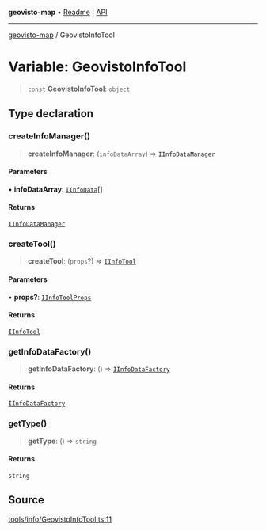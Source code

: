 **geovisto-map** • [Readme](../README.md) \| [API](../globals.md)

***

[geovisto-map](../README.md) / GeovistoInfoTool

# Variable: GeovistoInfoTool

> `const` **GeovistoInfoTool**: `object`

## Type declaration

### createInfoManager()

> **createInfoManager**: (`infoDataArray`) => [`IInfoDataManager`](../type-aliases/IInfoDataManager.md)

#### Parameters

• **infoDataArray**: [`IInfoData`](../interfaces/IInfoData.md)[]

#### Returns

[`IInfoDataManager`](../type-aliases/IInfoDataManager.md)

### createTool()

> **createTool**: (`props`?) => [`IInfoTool`](../interfaces/IInfoTool.md)

#### Parameters

• **props?**: [`IInfoToolProps`](../type-aliases/IInfoToolProps.md)

#### Returns

[`IInfoTool`](../interfaces/IInfoTool.md)

### getInfoDataFactory()

> **getInfoDataFactory**: () => [`IInfoDataFactory`](../interfaces/IInfoDataFactory.md)

#### Returns

[`IInfoDataFactory`](../interfaces/IInfoDataFactory.md)

### getType()

> **getType**: () => `string`

#### Returns

`string`

## Source

[tools/info/GeovistoInfoTool.ts:11](https://github.com/geovisto/geovisto-map/blob/5ee2cb5d45c19062fc8fc6beefa2848c076518b6/src/tools/info/GeovistoInfoTool.ts#L11)
